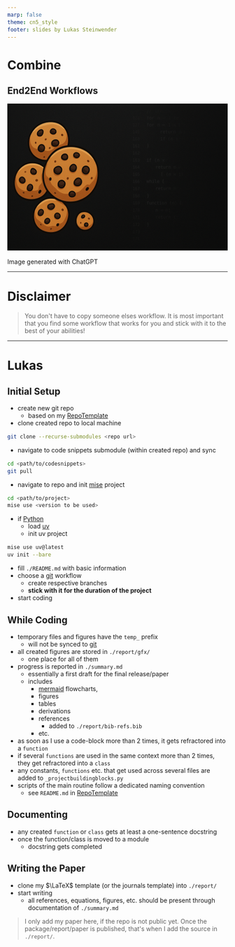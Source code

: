 ```yaml
---
marp: false
theme: cn5_style
footer: slides by Lukas Steinwender
---
```


<!-- _class: titleslide -->
# Combine
## End2End Workflows

![bg](../../gfx/TitlePage.png)
<div class="footnote">Image generated with ChatGPT</div>

---

# Disclaimer

> You don't have to copy someone elses workflow.
> It is most important that you find some workflow that works for you and stick with it to the best of your abilities!
---

# Lukas

## Initial Setup
* create new git repo
    * based on my [RepoTemplate](https://github.com/TheRedElement/RepoTemplate_LuSt/tree/main/code)
* clone created repo to local machine
```bash
git clone --recurse-submodules <repo url>
```

* navigate to code snippets submodule (within created repo) and sync
```bash
cd <path/to/codesnippets>
git pull
```

* navigate to repo and init [mise](../session3_01_uv_mise/01_uv_mise.md) project
```bash
cd <path/to/project>
mise use <version to be used>
```

* if [Python](../session1_02_python/01_python_slides.md)
    * load [uv](../session3_01_uv_mise/01_uv_mise.md)
    * init uv project
```bash
mise use uv@latest
uv init --bare
```

* fill `./README.md` with basic information
* choose a [git](../session1_01_git_github/01_git_github_slides.md) workflow
    * create respective branches
    * **stick with it for the duration of the project**
* start coding

## While Coding
* temporary files and figures have the `temp_` prefix
    * will not be synced to [git](../session1_01_git_github/)
* all created figures are stored in `./report/gfx/`
    * one place for all of them
* progress is reported in `./summary.md`
    * essentially a first draft for the final release/paper
    * includes 
        * [mermaid](https://mermaid.js.org/) flowcharts,
        * figures
        * tables
        * derivations
        * references
            * added to `./report/bib-refs.bib`
        * etc.
* as soon as I use a code-block more than 2 times, it gets refractored into a `function`
* if several `functions` are used in the same context more than 2 times, they get refractored into a `class`
* any constants, `functions` etc. that get used across several files are added to `_projectbuildingblocks.py`
* scripts of the main routine follow a dedicated naming convention
    * see `README.md` in [RepoTemplate](https://github.com/TheRedElement/RepoTemplate_LuSt/tree/main/code)

## Documenting
* any created `function` or `class` gets at least a one-sentence docstring
* once the function/class is moved to a module
    * docstring gets completed

## Writing the Paper
* clone my $\LaTeX$ template (or the journals template) into `./report/`
* start writing
    * all references, equations, figures, etc. should be present through documentation of `./summary.md`

> I only add my paper here, if the repo is not public yet.
> Once the package/report/paper is published, that's when I add the source in `./report/`.